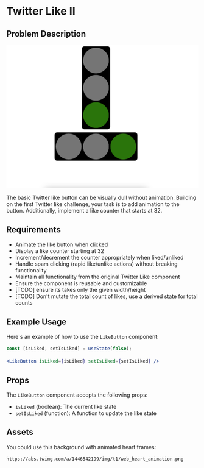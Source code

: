 # Twitter Like II

## Problem Description

![Demo](solutions/react-ts/public/images/demo.png)

The basic Twitter like button can be visually dull without animation. Building on the first Twitter like challenge, your task is to add animation to the button. Additionally, implement a like counter that starts at 32.

## Requirements

- Animate the like button when clicked
- Display a like counter starting at 32
- Increment/decrement the counter appropriately when liked/unliked
- Handle spam clicking (rapid like/unlike actions) without breaking functionality
- Maintain all functionality from the original Twitter Like component
- Ensure the component is reusable and customizable
- [TODO] ensure its takes only the given width/height
- [TODO] Don't mutate the total count of likes, use a derived state for total counts

## Example Usage

Here's an example of how to use the `LikeButton` component:

```jsx
const [isLiked, setIsLiked] = useState(false);
  
<LikeButton isLiked={isLiked} setIsLiked={setIsLiked} />
```

## Props

The `LikeButton` component accepts the following props:

- `isLiked` (boolean): The current like state
- `setIsLiked` (function): A function to update the like state

## Assets

You could use this background with animated heart frames:

```
https://abs.twimg.com/a/1446542199/img/t1/web_heart_animation.png
```